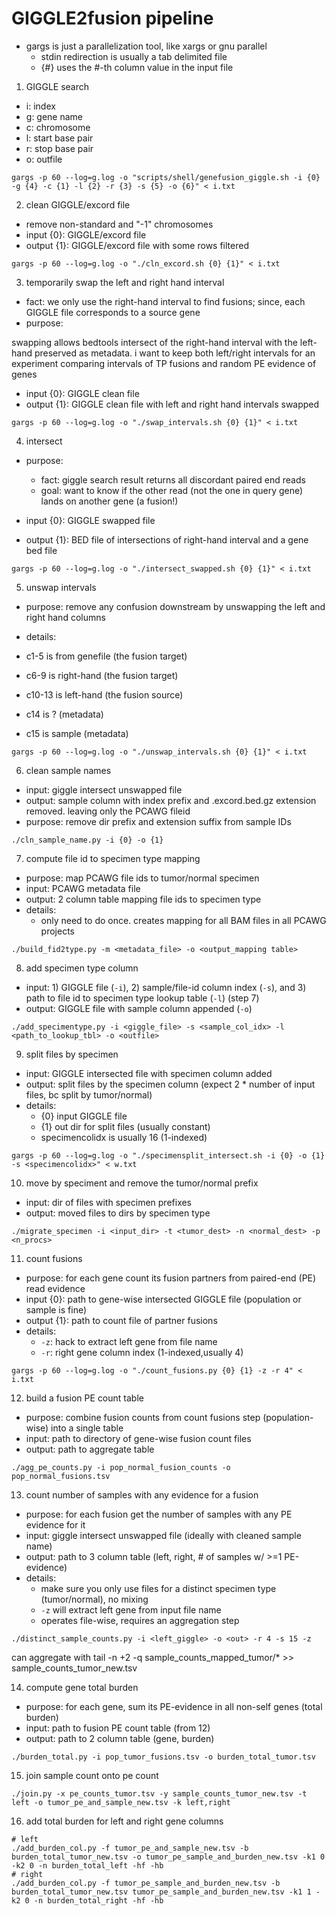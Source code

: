 # GIGGLE2fusion pipeline

- gargs is just a parallelization tool, like xargs or gnu parallel
    - stdin redirection is usually a tab delimited file
    - {#} uses the #-th column value in the input file

1. GIGGLE search

- i: index
- g: gene name
- c: chromosome
- l: start base pair
- r: stop base pair
- o: outfile

```
gargs -p 60 --log=g.log -o "scripts/shell/genefusion_giggle.sh -i {0} -g {4} -c {1} -l {2} -r {3} -s {5} -o {6}" < i.txt
```

2. clean GIGGLE/excord file

- remove non-standard and "-1" chromosomes
- input {0}: GIGGLE/excord file
- output {1}: GIGGLE/excord file with some rows filtered

```
gargs -p 60 --log=g.log -o "./cln_excord.sh {0} {1}" < i.txt
```

3. temporarily swap the left and right hand interval

- fact: we only use the right-hand interval to find fusions; since, each GIGGLE file corresponds to a source gene
- purpose: 

swapping allows bedtools intersect of the right-hand interval with the left-hand preserved as metadata.
i want to keep both left/right intervals for an experiment comparing intervals of TP fusions and random PE evidence of genes

- input {0}: GIGGLE clean file
- output {1}: GIGGLE clean file with left and right hand intervals swapped

```
gargs -p 60 --log=g.log -o "./swap_intervals.sh {0} {1}" < i.txt
```

4. intersect

- purpose: 
    - fact: giggle search result returns all discordant paired end reads
    - goal: want to know if the other read (not the one in query gene) lands on another gene (a fusion!)

- input {0}: GIGGLE swapped file
- output {1}: BED file of intersections of right-hand interval and a gene bed file

```
gargs -p 60 --log=g.log -o "./intersect_swapped.sh {0} {1}" < i.txt
```

5. unswap intervals

- purpose: remove any confusion downstream by unswapping the left and right hand columns

- details:

- c1-5 is from genefile (the fusion target)
- c6-9 is right-hand (the fusion target)
- c10-13 is left-hand (the fusion source)
- c14 is ? (metadata)
- c15 is sample (metadata)

```
gargs -p 60 --log=g.log -o "./unswap_intervals.sh {0} {1}" < i.txt
```

6. clean sample names

- input: giggle intersect unswapped file
- output: sample column with index prefix and .excord.bed.gz extension removed. leaving only the PCAWG fileid
- purpose: remove dir prefix and extension suffix from sample IDs

```
./cln_sample_name.py -i {0} -o {1}
```

7. compute file id to specimen type mapping

- purpose: map PCAWG file ids to tumor/normal specimen
- input: PCAWG metadata file
- output: 2 column table mapping file ids to specimen type
- details:
    - only need to do once. creates mapping for all BAM files in all PCAWG projects
 
```
./build_fid2type.py -m <metadata_file> -o <output_mapping table>
```

8. add specimen type column

- input: 1) GIGGLE file (`-i`), 2) sample/file-id column index (`-s`), and 3) path to file id to specimen type lookup table (`-l`) (step 7)
- output: GIGGLE file with sample column appended (`-o`)

```
./add_specimentype.py -i <giggle_file> -s <sample_col_idx> -l <path_to_lookup_tbl> -o <outfile>
```

9. split files by specimen

- input: GIGGLE intersected file with specimen column added
- output: split files by the specimen column (expect 2 * number of input files, bc split by tumor/normal)
- details:
    - {0} input GIGGLE file
    - {1} out dir for split files (usually constant)
    - specimencolidx is usually 16 (1-indexed)
```
gargs -p 60 --log=g.log -o "./specimensplit_intersect.sh -i {0} -o {1} -s <specimencolidx>" < w.txt
```

10. move by speciment and remove the tumor/normal prefix

- input: dir of files with specimen prefixes
- output: moved files to dirs by specimen type
```
./migrate_specimen -i <input_dir> -t <tumor_dest> -n <normal_dest> -p <n_procs>
```

11. count fusions

- purpose: for each gene count its fusion partners from paired-end (PE) read evidence
- input {0}: path to gene-wise intersected GIGGLE file (population or sample is fine)
- output {1}: path to count file of partner fusions
- details:
    - `-z`: hack to extract left gene from file name
    - `-r`: right gene column index (1-indexed,usually 4)
```
gargs -p 60 --log=g.log -o "./count_fusions.py {0} {1} -z -r 4" < i.txt
```

12. build a fusion PE count table

- purpose: combine fusion counts from count fusions step (population-wise) into a single table
- input: path to directory of gene-wise fusion count files
- output: path to aggregate table

```
./agg_pe_counts.py -i pop_normal_fusion_counts -o pop_normal_fusions.tsv
```

13. count number of samples with any evidence for a fusion

- purpose: for each fusion get the number of samples with any PE evidence for it
- input: giggle intersect unswapped file (ideally with cleaned sample name)
- output: path to 3 column table (left, right, # of samples w/ >=1 PE-evidence)
- details:
    - make sure you only use files for a distinct specimen type (tumor/normal), no mixing
    - `-z` will extract left gene from input file name
    - operates file-wise, requires an aggregation step
```
./distinct_sample_counts.py -i <left_giggle> -o <out> -r 4 -s 15 -z 
```

can aggregate with tail -n +2 -q sample_counts_mapped_tumor/* >> sample_counts_tumor_new.tsv

14. compute gene total burden

- purpose: for each gene, sum its PE-evidence in all non-self genes (total burden)
- input: path to fusion PE count table (from 12)
- output: path to 2 column table (gene, burden)

```
./burden_total.py -i pop_tumor_fusions.tsv -o burden_total_tumor.tsv
```

15. join sample count onto pe count

```
./join.py -x pe_counts_tumor.tsv -y sample_counts_tumor_new.tsv -t left -o tumor_pe_and_sample_new.tsv -k left,right
```

16. add total burden for left and right gene columns

```
# left
./add_burden_col.py -f tumor_pe_and_sample_new.tsv -b burden_total_tumor_new.tsv -o tumor_pe_sample_and_burden_new.tsv -k1 0 -k2 0 -n burden_total_left -hf -hb
# right
./add_burden_col.py -f tumor_pe_sample_and_burden_new.tsv -b burden_total_tumor_new.tsv tumor_pe_sample_and_burden_new.tsv -k1 1 -k2 0 -n burden_total_right -hf -hb
```

